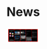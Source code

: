 # News

<img src="https://github.com/aleksandrmoshorovskyi/NewsClient/blob/homework/NewAppScreensRed.png" width="15%"></img>
